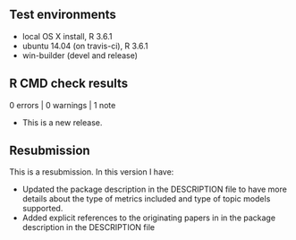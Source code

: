## Test environments
* local OS X install, R 3.6.1
* ubuntu 14.04 (on travis-ci), R 3.6.1
* win-builder (devel and release)

## R CMD check results

0 errors | 0 warnings | 1 note

* This is a new release.

## Resubmission
This is a resubmission. In this version I have:

* Updated the package description in the DESCRIPTION file to have more details about the type of metrics included and type of topic models supported.
* Added explicit references to the originating papers in in the package description in the DESCRIPTION file
